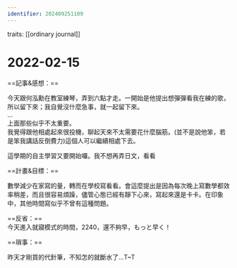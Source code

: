 ```yaml
---
identifier: 202409251109
---
```

traits: [[ordinary journal]]
# 2022-02-15
==記事&感想：==

今天跟何泓勳在教室練琴，弄到六點才走。一開始是他提出想彈彈看我在練的歌，所以留下來；我自覺沒什麼急事，就一起留下來。  
...  
上面那些似乎不太重要。  
我覺得跟他相處起來很投機，聊起天來不太需要花什麼腦筋。(並不是說他笨，若是笨我講話反倒費力)這個人可以繼續相處下去。  

這學期的自主學習又要開始囉。我不想再弄日文，看看

==計畫&目標：==

數學減少在家寫的量，轉而在學校寫看看。會這麼提出是因為每次晚上寫數學都效率稍差，而且很容易煩躁，儘管心態已經有靜下心來，寫起來還是卡卡。在印象中，其他時間寫似乎不曾有這種問題。

==反省：==  
今天進入就寢模式的時間，2240，還不夠早，もっと早く！  

==瑣事：==

昨天才剛買的代針筆，不知怎的就斷水了...T~T